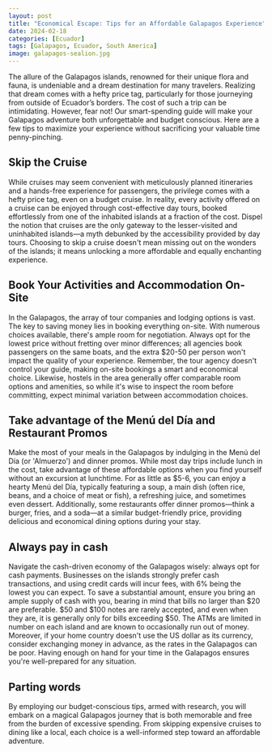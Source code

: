 ```yaml
---
layout: post
title: "Economical Escape: Tips for an Affordable Galapagos Experience"
date: 2024-02-18
categories: [Ecuador]
tags: [Galapagos, Ecuador, South America]
image: galapagos-sealion.jpg
---
```


The allure of the Galapagos islands, renowned for their unique flora and fauna, is undeniable and a dream destination for many travelers.
Realizing that dream comes with a hefty price tag, particularly for those journeying from outside of Ecuador’s borders.
The cost of such a trip can be intimidating.
However, fear not!
Our smart-spending guide will make your Galapagos adventure both unforgettable and budget conscious.
Here are a few tips to maximize your experience without sacrificing your valuable time penny-pinching.

## Skip the Cruise
While cruises may seem convenient with meticulously planned itineraries and a hands-free experience for passengers, the privilege comes with a hefty price tag, even on a budget cruise.
In reality, every activity offered on a cruise can be enjoyed through cost-effective day tours, booked effortlessly from one of the inhabited islands at a fraction of the cost.
Dispel the notion that cruises are the only gateway to the lesser-visited and uninhabited islands—a myth debunked by the accessibility provided by day tours.
Choosing to skip a cruise doesn't mean missing out on the wonders of the islands; it means unlocking a more affordable and equally enchanting experience.

## Book Your Activities and Accommodation On-Site
In the Galapagos, the array of tour companies and lodging options is vast.
The key to saving money lies in booking everything on-site.
With numerous choices available, there's ample room for negotiation.
Always opt for the lowest price without fretting over minor differences; all agencies book passengers on the same boats, and the extra $20-50 per person won't impact the quality of your experience.
Remember, the tour agency doesn't control your guide, making on-site bookings a smart and economical choice.
Likewise, hostels in the area generally offer comparable room options and amenities, so while it's wise to inspect the room before committing, expect minimal variation between accommodation choices.

## Take advantage of the Menú del Día and Restaurant Promos
Make the most of your meals in the Galapagos by indulging in the Menú del Día (or 'Almuerzo') and dinner promos.
While most day trips include lunch in the cost, take advantage of these affordable options when you find yourself without an excursion at lunchtime.
For as little as $5-6, you can enjoy a hearty Menú del Día, typically featuring a soup, a main dish (often rice, beans, and a choice of meat or fish), a refreshing juice, and sometimes even dessert. Additionally, some restaurants offer dinner promos—think a burger, fries, and a soda—at a similar budget-friendly price, providing delicious and economical dining options during your stay.

## Always pay in cash
Navigate the cash-driven economy of the Galapagos wisely: always opt for cash payments.
Businesses on the islands strongly prefer cash transactions, and using credit cards will incur fees, with 6% being the lowest you can expect.
To save a substantial amount, ensure you bring an ample supply of cash with you, bearing in mind that bills no larger than $20 are preferable.
$50 and $100 notes are rarely accepted, and even when they are, it is generally only for bills exceeding $50.
The ATMs are limited in number on each island and are known to occasionally run out of money.
Moreover, if your home country doesn't use the US dollar as its currency, consider exchanging money in advance, as the rates in the Galapagos can be poor.
Having enough on hand for your time in the Galapagos ensures you're well-prepared for any situation.

## Parting words
By employing our budget-conscious tips, armed with research, you will embark on a magical Galapagos journey that is both memorable and free from the burden of excessive spending.
From skipping expensive cruises to dining like a local, each choice is a well-informed step toward an affordable adventure.
